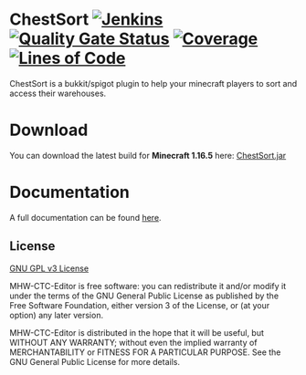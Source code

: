 # ChestSort [![Jenkins](https://img.shields.io/jenkins/build?jobUrl=https%3A%2F%2Fjenkins.gmasil.de%2Fjob%2Fgmasil%2Fjob%2FChestSort%2Fjob%2Fmaster%2F)](https://jenkins.gmasil.de/blue/organizations/jenkins/gmasil%2FChestSort/branches) [![Quality Gate Status](https://sonar.gmasil.de/api/project_badges/measure?project=de.headshotharp.spigot%3Achestsort%3Amaster&metric=alert_status)](https://sonar.gmasil.de/dashboard?id=de.headshotharp.spigot%3Achestsort%3Amaster) [![Coverage](https://sonar.gmasil.de/api/project_badges/measure?project=de.headshotharp.spigot%3Achestsort%3Amaster&metric=coverage)](https://sonar.gmasil.de/dashboard?id=de.headshotharp.spigot%3Achestsort%3Amaster) [![Lines of Code](https://sonar.gmasil.de/api/project_badges/measure?project=de.headshotharp.spigot%3Achestsort%3Amaster&metric=ncloc)](https://sonar.gmasil.de/dashboard?id=de.headshotharp.spigot%3Achestsort%3Amaster)
ChestSort is a bukkit/spigot plugin to help your minecraft players to sort and access their warehouses.

# Download
You can download the latest build for **Minecraft 1.16.5** here: [ChestSort.jar](https://jenkins.gmasil.de/job/gmasil/job/ChestSort/job/master/lastSuccessfulBuild/artifact/target/ChestSort.jar)

# Documentation
A full documentation can be found [here](docs/readme.md).

## License
[GNU GPL v3 License](LICENSE.md)

MHW-CTC-Editor is free software: you can redistribute it and/or modify
it under the terms of the GNU General Public License as published by
the Free Software Foundation, either version 3 of the License, or
(at your option) any later version.

MHW-CTC-Editor is distributed in the hope that it will be useful,
but WITHOUT ANY WARRANTY; without even the implied warranty of
MERCHANTABILITY or FITNESS FOR A PARTICULAR PURPOSE. See the
GNU General Public License for more details.

